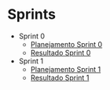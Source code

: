 # Sprints

- Sprint 0
    - [Planejamento Sprint 0](../Sprints/planning/sprint0.md)
    - [Resultado Sprint 0](../Sprints/results/sprint0.md)
- Sprint 1
    - [Planejamento Sprint 1](../Sprints/planning/sprint1.md)
    - [Resultado Sprint 1](../Sprints/results/sprint1.md)

